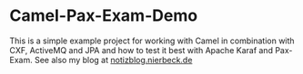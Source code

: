 Camel-Pax-Exam-Demo
===================

This is a simple example project for working with Camel in combination with CXF, ActiveMQ and JPA and how to test it best with Apache Karaf and Pax-Exam. 
See also my blog at [notizblog.nierbeck.de](http://notizblog.nierbeck.de/)
